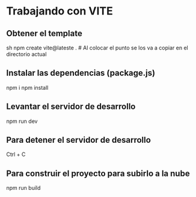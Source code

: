 # Trabajando con VITE

## Obtener el template

sh 
npm create vite@lateste . # Al colocar el punto se los va a copiar en el directorio actual

## Instalar las dependencias (package.js)

npm i
npm install

## Levantar el servidor de desarrollo

npm run dev

## Para detener el servidor de desarrollo

Ctrl + C

## Para construir el proyecto para subirlo a la nube

npm run build